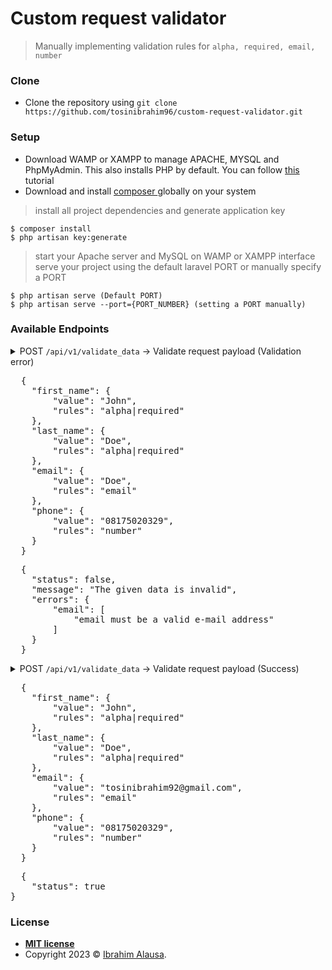 # Custom request validator

> Manually implementing validation rules for `alpha, required, email, number`

### Clone

-   Clone the repository using `git clone https://github.com/tosinibrahim96/custom-request-validator.git`

### Setup

-   Download WAMP or XAMPP to manage APACHE, MYSQL and PhpMyAdmin. This also installs PHP by default. You can follow [this ](https://youtu.be/h6DEDm7C37A)tutorial
-   Download and install [composer ](https://getcomposer.org/)globally on your system

> install all project dependencies and generate application key

```shell
$ composer install
$ php artisan key:generate
```

> start your Apache server and MySQL on WAMP or XAMPP interface
> serve your project using the default laravel PORT or manually specify a PORT

```shell
$ php artisan serve (Default PORT)
$ php artisan serve --port={PORT_NUMBER} (setting a PORT manually)
```

### Available Endpoints

<details><summary class="section-title">POST <code>/api/v1/validate_data</code> -> Validate request payload (Validation error)</summary></details>

<div class="collapsable-details">
<div class="json-object-array">
<pre>
  {
    "first_name": {
        "value": "John",
        "rules": "alpha|required"
    },
    "last_name": {
        "value": "Doe",
        "rules": "alpha|required"
    },
    "email": {
        "value": "Doe",
        "rules": "email"
    },
    "phone": {
        "value": "08175020329",
        "rules": "number"
    }
  }
</pre>
<pre>
  {
    "status": false,
    "message": "The given data is invalid",
    "errors": {
        "email": [
            "email must be a valid e-mail address"
        ]
    }
  }
</pre>

</div>
</div>
</details>




<details><summary class="section-title">POST <code>/api/v1/validate_data</code> -> Validate request payload (Success)</summary></details>

<div class="collapsable-details">
<div class="json-object-array">
<pre>
  {
    "first_name": {
        "value": "John",
        "rules": "alpha|required"
    },
    "last_name": {
        "value": "Doe",
        "rules": "alpha|required"
    },
    "email": {
        "value": "tosinibrahim92@gmail.com",
        "rules": "email"
    },
    "phone": {
        "value": "08175020329",
        "rules": "number"
    }
  }
</pre>
<pre>
  {
    "status": true
}
</pre>

</div>
</div>
</details>

### License

-   **[MIT license](http://opensource.org/licenses/mit-license.php)**
-   Copyright 2023 © <a href="https://github.com/tosinibrahim96" target="_blank">Ibrahim Alausa</a>.
